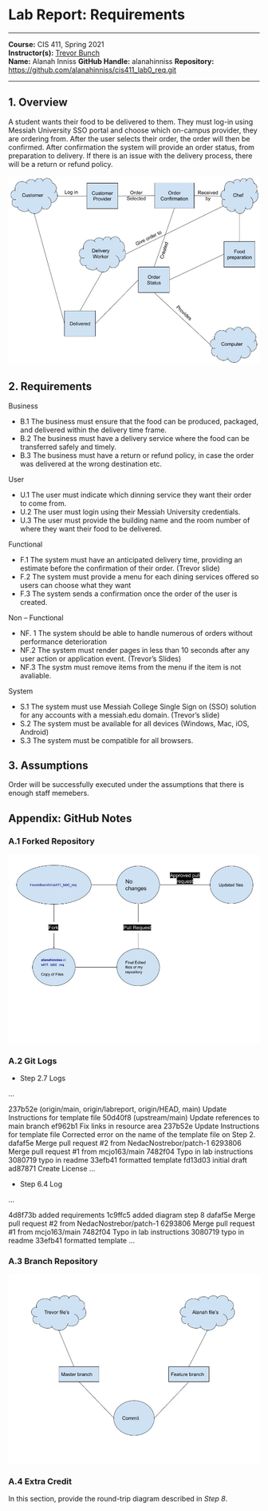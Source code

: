 # Lab Report: Requirements
___
**Course:** CIS 411, Spring 2021  
**Instructor(s):** [Trevor Bunch](https://github.com/trevordbunch)  
**Name:** Alanah Inniss
**GitHub Handle:** alanahinniss
**Repository:** https://github.com/alanahinniss/cis411_lab0_req.git
___

## 1. Overview
A student wants their food to be delivered to them. They must log-in using Messiah University SSO portal and choose which on-campus provider, they are ordering from. After the user selects their order, the order will then be confirmed. After confirmation the system will provide an order status, from preparation to delivery. If there is an issue with the delivery process, there will be a return or refund policy. 

![](../assets/first%20graph.jpg)

## 2. Requirements
  
Business 

* B.1 The business must ensure that the food can be produced, packaged, and delivered within the delivery time frame.
* B.2 The business must have a delivery service where the food can be transferred safely and timely. 
* B.3 The business must have a return or refund policy, in case the order was delivered at the wrong destination etc. 

User

* U.1 The user must indicate which dinning service they want their order to come from. 
* U.2 The user must login using their Messiah University credentials. 
* U.3 The user must provide the building name and the room number of where they want their food to be delivered. 

Functional 

* F.1 The system must have an anticipated delivery time, providing an estimate before the confirmation of their order. (Trevor slide)
* F.2 The system must provide a menu for each dining services offered so users can choose what they want 
* F.3 The system sends a confirmation once the order of the user is created. 

Non – Functional 

* NF. 1 The system should be able to handle numerous of orders without performance deterioration 
* NF.2 The system must render pages in less than 10 seconds after any user action or application event. (Trevor’s Slides) 
* NF.3 The systm must remove items from the menu if the item is not avaliable.

System

* S.1 The system must use Messiah College Single Sign on (SSO) solution for any accounts with a messiah.edu domain. (Trevor’s slide)
* S.2 The system must be available for all devices (Windows, Mac, iOS, Android) 
* S.3 The system must be compatible for all browsers. 

## 3. Assumptions
Order will be successfully executed under the assumptions that there is enough staff memebers.  

## Appendix: GitHub Notes

### A.1 Forked Repository

![](../assets/chart%202.jpg)


### A.2 Git Logs

* Step 2.7 Logs

...

237b52e (origin/main, origin/labreport, origin/HEAD, main) Update Instructions for template file 
50d40f8 (upstream/main) Update references to main branch
ef962b1 Fix links in resource area
237b52e Update Instructions for template file  Corrected error on the name of the template file on Step 2.
dafaf5e Merge pull request #2 from NedacNostrebor/patch-1
6293806 Merge pull request #1 from mcjo163/main
7482f04 Typo in lab instructions 
3080719 typo in readme
33efb41 formatted template
fd13d03 initial draft
ad87871 Create License
...


* Step 6.4 Log

...

4d8f73b added requirements 
1c9ffc5 added diagram step 8
dafaf5e Merge pull request #2 from NedacNostrebor/patch-1
6293806 Merge pull request #1 from mcjo163/main
7482f04 Typo in lab instructions 
3080719 typo in readme
33efb41 formatted template
...

### A.3 Branch Repository

 ![](../assets/chart%203.jpg)

### A.4 Extra Credit
In this section, provide the round-trip diagram described in *Step 8*.